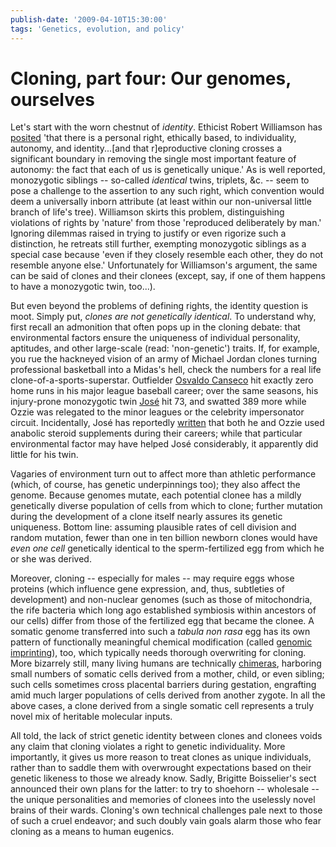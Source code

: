 ```yaml
---
publish-date: '2009-04-10T15:30:00'
tags: 'Genetics, evolution, and policy'
---
```


# Cloning, part four: Our genomes, ourselves

Let's start with the worn chestnut of _identity_. Ethicist Robert Williamson has [posited](http://www.pubmedcentral.nih.gov/articlerender.fcgi?tool=pubmed&pubmedid=10226911) 'that there is a personal right, ethically based, to individuality, autonomy, and identity...[and that r]eproductive cloning crosses a significant boundary in removing the single most important feature of autonomy: the fact that each of us is genetically unique.' As is well reported, monozygotic siblings -- so-called _identical_ twins, triplets, &c. -- seem to pose a challenge to the assertion to any such right, which convention would deem a universally inborn attribute (at least within our non-universal little branch of life's tree). Williamson skirts this problem, distinguishing violations of rights by 'nature' from those 'reproduced deliberately by man.' Ignoring dilemmas raised in trying to justify or even rigorize such a distinction, he retreats still further, exempting monozygotic siblings as a special case because 'even if they closely resemble each other, they do not resemble anyone else.' Unfortunately for Williamson's argument, the same can be said of clones and their clonees (except, say, if one of them happens to have a monozygotic twin, too...).

But even beyond the problems of defining rights, the identity question is moot. Simply put, _clones are not genetically identical_. To understand why, first recall an admonition that often pops up in the cloning debate: that environmental factors ensure the uniqueness of individual personality, aptitudes, and other large-scale (read: 'non-genetic') traits. If, for example, you rue the hackneyed vision of an army of Michael Jordan clones turning professional basketball into a Midas's hell, check the numbers for a real life clone-of-a-sports-superstar. Outfielder [Osvaldo Canseco](http://www.baseball-reference.com/c/canseoz01.shtml) hit exactly zero home runs in his major league baseball career; over the same seasons, his injury-prone monozygotic twin [José](http://www.baseball-reference.com/c/cansejo01.shtml) hit 73, and swatted 389 more while Ozzie was relegated to the minor leagues or the celebrity impersonator circuit. Incidentally, José has reportedly [written](http://lccn.loc.gov/2005042834) that both he and Ozzie used anabolic steroid supplements during their careers; while that particular environmental factor may have helped José considerably, it apparently did little for his twin.

Vagaries of environment turn out to affect more than athletic performance (which, of course, has genetic underpinnings too); they also affect the genome. Because genomes mutate, each potential clonee has a mildly genetically diverse population of cells from which to clone; further mutation during the development of a clone itself nearly assures its genetic uniqueness. Bottom line: assuming plausible rates of cell division and random mutation, fewer than one in ten billion newborn clones would have _even one cell_ genetically identical to the sperm-fertilized egg from which he or she was derived.

Moreover, cloning -- especially for males -- may require eggs whose proteins (which influence gene expression, and, thus, subtleties of development) and non-nuclear genomes (such as those of mitochondria, the rife bacteria which long ago established symbiosis within ancestors of our cells) differ from those of the fertilized egg that became the clonee. A somatic genome transferred into such a _tabula non rasa_ egg has its own pattern of functionally meaningful chemical modification (called [genomic imprinting](http://en.wikipedia.org/wiki/Genomic_imprinting)), too, which typically needs thorough overwriting for cloning. More bizarrely still, many living humans are technically [chimeras](http://www.microchimerism.org/), harboring small numbers of somatic cells derived from a mother, child, or even sibling; such cells sometimes cross placental barriers during gestation, engrafting amid much larger populations of cells derived from another zygote. In all the above cases, a clone derived from a single somatic cell represents a truly novel mix of heritable molecular inputs.

All told, the lack of strict genetic identity between clones and clonees voids any claim that cloning violates a right to genetic individuality. More importantly, it gives us more reason to treat clones as unique individuals, rather than to saddle them with overwrought expectations based on their genetic likeness to those we already know. Sadly, Brigitte Boisselier's sect announced their own plans for the latter: to try to shoehorn -- wholesale -- the unique personalities and memories of clonees into the uselessly novel brains of their wards. Cloning's own technical challenges pale next to those of such a cruel endeavor; and such doubly vain goals alarm those who fear cloning as a means to human eugenics.

